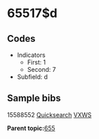 # 65517$d

## Codes

-   Indicators
    -   First: 1
    -   Second: 7
-   Subfield: d

## Sample bibs

15588552 [Quicksearch](https://search.library.yale.edu/catalog/15588552) [VXWS](http://prodorbis.library.yale.edu:7014/vxws/GetHoldingsService?bibId=15588552)

**Parent topic:**[655](../../tags/655/655.md)

